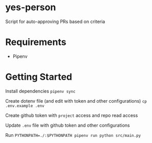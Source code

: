# yes-person
Script for auto-approving PRs based on criteria

# Requirements
- Pipenv

# Getting Started
Install dependencies
`pipenv sync`

Create dotenv file (and edit with token and other configurations)
`cp .env.example .env`

Create github token with `project` access and repo read access

Update `.env` file with github token and other configurations

Run
`PYTHONPATH=./:$PYTHONPATH pipenv run python src/main.py`

